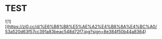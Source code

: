 # TEST
![1][(https://zi0.cc/d/%E6%B8%B8%E5%AE%A2%E4%B8%8A%E4%BC%A0/53a520d63f57cc391a83beac548d72f7.jpg?sign=8e384f50b44a8364)
